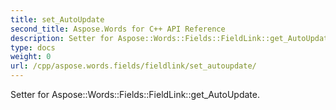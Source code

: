 ```yaml
---
title: set_AutoUpdate
second_title: Aspose.Words for C++ API Reference
description: Setter for Aspose::Words::Fields::FieldLink::get_AutoUpdate. 
type: docs
weight: 0
url: /cpp/aspose.words.fields/fieldlink/set_autoupdate/
---
```


Setter for Aspose::Words::Fields::FieldLink::get_AutoUpdate. 

